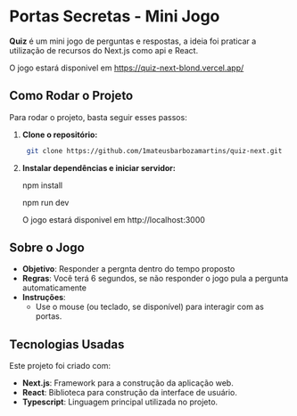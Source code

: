 # Portas Secretas - Mini Jogo

**Quiz** é um mini jogo de perguntas e respostas, a ideia foi praticar a utilização de recursos do Next.js como api e React.

O jogo estará disponivel em https://quiz-next-blond.vercel.app/

## Como Rodar o Projeto

Para rodar o projeto, basta seguir esses passos:

1. **Clone o repositório:**

   ```bash
    git clone https://github.com/1mateusbarbozamartins/quiz-next.git

2. **Instalar dependências e iniciar servidor:**

    npm install

    npm run dev

    O jogo estará disponivel em http://localhost:3000

## Sobre o Jogo

- **Objetivo**: Responder a pergnta dentro do tempo proposto
- **Regras**: Você terá 6 segundos, se não responder o jogo pula a pergunta automaticamente
- **Instruções**: 
   - Use o mouse (ou teclado, se disponível) para interagir com as portas.

## Tecnologias Usadas

Este projeto foi criado com:

- **Next.js**: Framework para a construção da aplicação web.
- **React**: Biblioteca para construção da interface de usuário.
- **Typescript**: Linguagem principal utilizada no projeto.